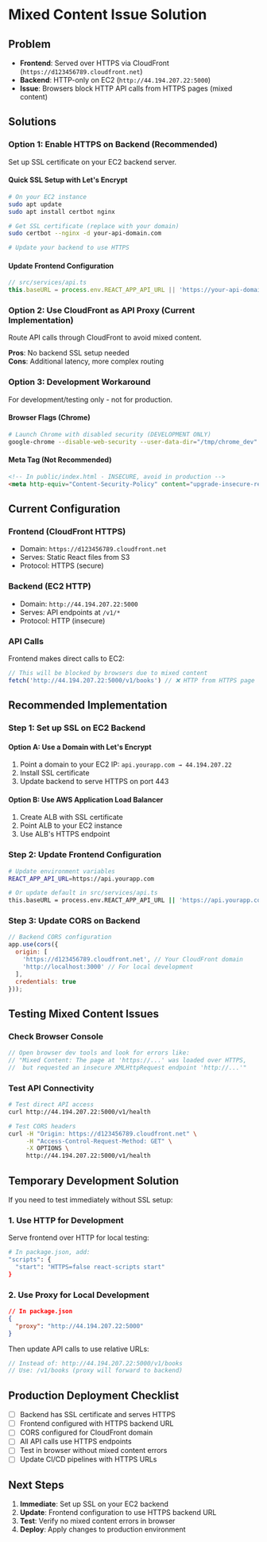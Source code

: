 # Mixed Content Issue Solution

## Problem
- **Frontend**: Served over HTTPS via CloudFront (`https://d123456789.cloudfront.net`)
- **Backend**: HTTP-only on EC2 (`http://44.194.207.22:5000`)
- **Issue**: Browsers block HTTP API calls from HTTPS pages (mixed content)

## Solutions

### Option 1: Enable HTTPS on Backend (Recommended)
Set up SSL certificate on your EC2 backend server.

#### Quick SSL Setup with Let's Encrypt
```bash
# On your EC2 instance
sudo apt update
sudo apt install certbot nginx

# Get SSL certificate (replace with your domain)
sudo certbot --nginx -d your-api-domain.com

# Update your backend to use HTTPS
```

#### Update Frontend Configuration
```typescript
// src/services/api.ts
this.baseURL = process.env.REACT_APP_API_URL || 'https://your-api-domain.com';
```

### Option 2: Use CloudFront as API Proxy (Current Implementation)
Route API calls through CloudFront to avoid mixed content.

**Pros**: No backend SSL setup needed  
**Cons**: Additional latency, more complex routing  

### Option 3: Development Workaround
For development/testing only - not for production.

#### Browser Flags (Chrome)
```bash
# Launch Chrome with disabled security (DEVELOPMENT ONLY)
google-chrome --disable-web-security --user-data-dir="/tmp/chrome_dev"
```

#### Meta Tag (Not Recommended)
```html
<!-- In public/index.html - INSECURE, avoid in production -->
<meta http-equiv="Content-Security-Policy" content="upgrade-insecure-requests">
```

## Current Configuration

### Frontend (CloudFront HTTPS)
- Domain: `https://d123456789.cloudfront.net`
- Serves: Static React files from S3
- Protocol: HTTPS (secure)

### Backend (EC2 HTTP)
- Domain: `http://44.194.207.22:5000`
- Serves: API endpoints at `/v1/*`
- Protocol: HTTP (insecure)

### API Calls
Frontend makes direct calls to EC2:
```javascript
// This will be blocked by browsers due to mixed content
fetch('http://44.194.207.22:5000/v1/books') // ❌ HTTP from HTTPS page
```

## Recommended Implementation

### Step 1: Set up SSL on EC2 Backend

#### Option A: Use a Domain with Let's Encrypt
1. Point a domain to your EC2 IP: `api.yourapp.com → 44.194.207.22`
2. Install SSL certificate
3. Update backend to serve HTTPS on port 443

#### Option B: Use AWS Application Load Balancer
1. Create ALB with SSL certificate
2. Point ALB to your EC2 instance
3. Use ALB's HTTPS endpoint

### Step 2: Update Frontend Configuration
```bash
# Update environment variables
REACT_APP_API_URL=https://api.yourapp.com

# Or update default in src/services/api.ts
this.baseURL = process.env.REACT_APP_API_URL || 'https://api.yourapp.com';
```

### Step 3: Update CORS on Backend
```javascript
// Backend CORS configuration
app.use(cors({
  origin: [
    'https://d123456789.cloudfront.net', // Your CloudFront domain
    'http://localhost:3000' // For local development
  ],
  credentials: true
}));
```

## Testing Mixed Content Issues

### Check Browser Console
```javascript
// Open browser dev tools and look for errors like:
// "Mixed Content: The page at 'https://...' was loaded over HTTPS, 
//  but requested an insecure XMLHttpRequest endpoint 'http://...'"
```

### Test API Connectivity
```bash
# Test direct API access
curl http://44.194.207.22:5000/v1/health

# Test CORS headers
curl -H "Origin: https://d123456789.cloudfront.net" \
     -H "Access-Control-Request-Method: GET" \
     -X OPTIONS \
     http://44.194.207.22:5000/v1/health
```

## Temporary Development Solution

If you need to test immediately without SSL setup:

### 1. Use HTTP for Development
Serve frontend over HTTP for local testing:
```bash
# In package.json, add:
"scripts": {
  "start": "HTTPS=false react-scripts start"
}
```

### 2. Use Proxy for Local Development
```json
// In package.json
{
  "proxy": "http://44.194.207.22:5000"
}
```

Then update API calls to use relative URLs:
```javascript
// Instead of: http://44.194.207.22:5000/v1/books
// Use: /v1/books (proxy will forward to backend)
```

## Production Deployment Checklist

- [ ] Backend has SSL certificate and serves HTTPS
- [ ] Frontend configured with HTTPS backend URL
- [ ] CORS configured for CloudFront domain
- [ ] All API calls use HTTPS endpoints
- [ ] Test in browser without mixed content errors
- [ ] Update CI/CD pipelines with HTTPS URLs

## Next Steps

1. **Immediate**: Set up SSL on your EC2 backend
2. **Update**: Frontend configuration to use HTTPS backend URL
3. **Test**: Verify no mixed content errors in browser
4. **Deploy**: Apply changes to production environment
